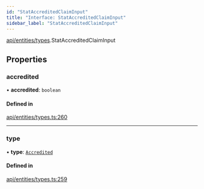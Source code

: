 ```yaml
---
id: "StatAccreditedClaimInput"
title: "Interface: StatAccreditedClaimInput"
sidebar_label: "StatAccreditedClaimInput"
---
```


[api/entities/types](../../../../../modules/API/Entities/Types/Types.md).StatAccreditedClaimInput

## Properties

### accredited

• **accredited**: `boolean`

#### Defined in

[api/entities/types.ts:260](https://github.com/PolymeshAssociation/polymesh-sdk/blob/0dbd0ebd0/src/api/entities/types.ts#L260)

___

### type

• **type**: [`Accredited`](../../../../../enums/API/Entities/Types/ClaimType/ClaimType.md#accredited)

#### Defined in

[api/entities/types.ts:259](https://github.com/PolymeshAssociation/polymesh-sdk/blob/0dbd0ebd0/src/api/entities/types.ts#L259)
